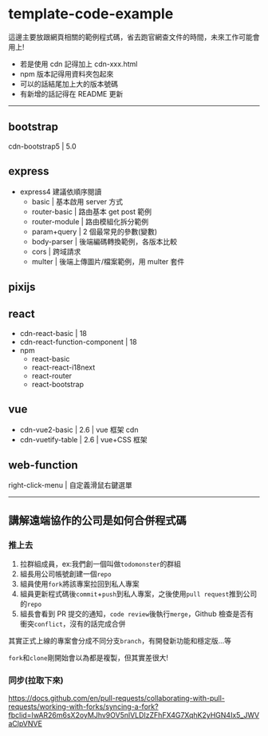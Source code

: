 # template-code-example

這邊主要放跟網頁相關的範例程式碼，省去跑官網查文件的時間，未來工作可能會用上!

- 若是使用 cdn 記得加上 cdn-xxx.html
- npm 版本記得用資料夾包起來
- 可以的話結尾加上大的版本號碼
- 有新增的話記得在 README 更新

---

## bootstrap

cdn-bootstrap5 | 5.0

## express

- express4 建議依順序閱讀
  - basic | 基本啟用 server 方式
  - router-basic | 路由基本 get post 範例
  - router-module | 路由模組化拆分範例
  - param+query | 2 個最常見的參數(變數)
  - body-parser | 後端編碼轉換範例，各版本比較
  - cors | 跨域請求
  - multer | 後端上傳圖片/檔案範例，用 multer 套件

## pixijs

## react

- cdn-react-basic | 18
- cdn-react-function-component | 18
- npm
  - react-basic
  - react-react-i18next
  - react-router
  - react-bootstrap

## vue

- cdn-vue2-basic | 2.6 | vue 框架 cdn
- cdn-vuetify-table | 2.6 | vue+CSS 框架

## web-function

right-click-menu | 自定義滑鼠右鍵選單

---

## 講解遠端協作的公司是如何合併程式碼

### 推上去

1. 拉群組成員，ex:我們創一個叫做`todomonster`的群組
2. 組長用公司帳號創建一個`repo`
3. 組員使用`fork`將該專案拉回到私人專案
4. 組員更新程式碼後`commit`+`push`到私人專案，之後使用`pull request`推到公司的`repo`
5. 組長會看到 PR 提交的通知，`code review`後執行`merge`，Github 檢查是否有衝突`conflict`，沒有的話完成合併

其實正式上線的專案會分成不同分支`branch`，有開發新功能和穩定版...等

`fork`和`clone`剛開始會以為都是複製，但其實差很大!

### 同步(拉取下來)

https://docs.github.com/en/pull-requests/collaborating-with-pull-requests/working-with-forks/syncing-a-fork?fbclid=IwAR26m6sX2oyMJhv9OV5nlVLDIzZFhFX4G7XqhK2yHGN4Ix5_JWVaClpVNVE
